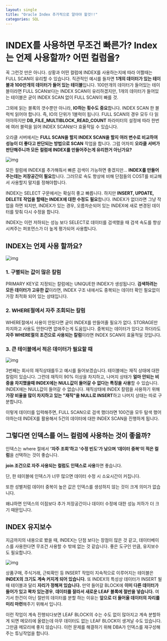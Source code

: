 ```yaml
---
layout: single
title: "Oracle Index 추가적으로 알아야 할것!!"
categories: SQL
---
```


# INDEX를 사용하면 무조건 빠른가? Index는 언제 사용할까? 어떤 컬럼을?



꼭 그런것 만은 아니다.
상황과 어떤 컬럼에 INDEX를 사용하는지에 따라 어쩔때는 FULL SCAN이 유리할 수 있습니다. 직관적인 예시를 들자면 **1개의 데이터가 있는 테이블과 100만개의 데이터가 들어 있는 테이블**입니다. 100만개의 데이터가 들어있는 테이블이라면 FULL SCAN보다는 INDEX SCAN이 유리하겠지만, 1개의 데이터가 들어있는 테이블은 굳이 INDEX SCAN 없이 FULL SCAN이 빠를 것. 


그외에 읽는 블록의 갯수뿐만 아니라, **IO하는 횟수도 중요**합니다. INDEX SCAN 한 블럭씩 읽어야 합니다. 즉, IO의 단위가 1블럭이 됩니다. FULL SCAN의 경우 모두 다 읽어야하지만 **DB_FILE_MULTIBLOCK_READ_COUNT** 파라미터의 설정에 따라 한번에 여러 블럭을 읽어 INDEX SCAN보다 효율적일 수 있습니다.
 

오라클 서버에서는 **FULL SCAN을 할지 INDEX SCAN을 할지 여러 변수로 비교하여 성능이 더 좋다고 판단되는 방법으로 SCAN** 작업을 합니다. 그럼 어차피 **오라클 서버가 판단해주니까 모든 컬럼에 INDEX를 만들어주는게 유리한거 아닌가요?**





![img](https://blog.kakaocdn.net/dn/S3Dzu/btqCTwhBuoI/wJUpDk5UTgjmhRLeX1u0rK/img.png)


모든 컬럼에 INDEX를 추가해줘서 빠른 검색이 가능하면 좋겠지만... **INDEX를 만들어주는데는 저장공간이 필요**합니다. 그러므로 속도 향상에 비해 단점들의 COST를 비교해서 사용할지 말지를 정해야합니다.
 

INDEX는 SELECT 구문에서는 확실히 좋고 빠릅니다. 하지만 **INSERT, UPDATE, DELETE 작업을 할때는 INDEX에 대한 수정도 필요**합니다. INDEX가 없더라면 그냥 작업을 하면 되지만, INDEX가 있는 경우, 오름차순되어 있는 INDEX에 새로 변경된 데이터를 맞춰 다시 수정을 합니다.


INDEX는 이런 저하되는 성능 보다 SELECT로 데이터를 검색했을 때 검색 속도를 향상시켜주는 퍼포먼스가 더 높게 평가되어 사용합니다.

 

## INDEX는 언제 사용 할까요?



![img](https://blog.kakaocdn.net/dn/bpdRF2/btqCSfUVOlA/IeybFwsLEQ713f8PEFkoK1/img.png)


 

### 1. 구별되는 값이 많은 칼럼

PRIMARY KEY로 지정되는 칼럼에는 UNIQUE한 INDEX가 생성됩니다. **검색하려는 모든 데이터가 고유한 값**이라면, INDEX 구조 내에서도 중복되는 데이터 확인 필요없이 가장 최적화 되어 있는 상태입니다.

 

### 2. WHERE절에서 자주 조회되는 칼럼

WHERE절에서 사용이 안된다면 굳이 INDEX를 만들어줄 필요가 없다. STORAGE만 차지하고 사용도 안한다면 없애주는게 도움입니다. 중복되는 데이터가 있다고 하더라도 **자주 WHERE절의 조건으로 사용되는 칼럼**이라면 INDEX SCAN이 효율적일 것입니다.

 

### 3. 큰 테이블에서 적은 데이터가 필요할 때



![img](https://blog.kakaocdn.net/dn/sLn4t/btqCWLRVSqr/tkvr8aOfuSaRUJuDU3YJYk/img.png)



3번째는 회사의 재직상태를두고 예시를 들어보겠습니다. 테이블에는 재직 상태에 대한 칼럼이 있습니다. 그런데 재직이 90% 이상을 차지하고, 나머지 상태가 **얼마 안되는 비중을 차지했을때 INDEX에는 NULL값이 들어갈 수 없다는 특징을 사용**할 수 있습니다. INDEX에는 NULL값이 들어갈 수 없습니다. 재직상태에 INDEX 칼럼을 사용하기 위해 **가장 비율을 많이 차지하고 있는 "재직"을 NULL로 INSERT**하고 나머지 상태는 따로 구분합니다.

 

이렇게 데이터를 입력해주면, FULL SCAN으로 검색 했더라면 100건을 모두 탐색 했어야하는데 INDEX를 활용해서 5건의 데이터에 대한 INDEX SCAN을 진행하게 됩니다.

 

## 그렇다면 인덱스를 어느 컬럼에 사용하는 것이 좋을까?

인덱스는 where 절에서 **‘자주 조회’하고 ‘수정 빈도’가 낮으며 ‘데이터 중복’이 적은 컬럼**을 선택하는 것이 좋습니다.

**join 조건으로 자주 사용되는 컬럼도 인덱스로 사용**하면 좋습니다.

단, 한 테이블에 인덱스가 너무 많으면 데이터 수정 시 소요시간이 커집니다. 

또한 성별처럼 데이터 중복이 높은 값은 인덱스를 생성하지 않는 것이 크게 의미가 없습니다.

왜냐하면 인덱스의 이점보다 추가 저장공간이나 데이터 수정에 대한 성능 저하가 더 크기 때문입니다.

 

## INDEX 유지보수

지금까지의 내용으로 봤을 때, INDEX는 단점 보다는 장점이 많은 것 같고, 데이터베이스를 사용한다면 무조건 사용할 수 밖에 없는 것 같습니다. 좋은 도구인 만큼, 유지보수도 필요합니다.

 



![img](https://blog.kakaocdn.net/dn/4kN21/btqCUxG7902/8sLUkDQWtP0Ls4k8CDBLPK/img.png)



 

상품구매, 주식거래, 근퇴확인 등 INSERT 작업이 지속적으로 이루어지는 테이블은 **INDEX의 크기도 계속 커지게 되어 있습니다.** 또 INDEX의 특성상 데이터가 INSERT 될때 테이블과 달리 **자리가 정해져 있습니다.** 만약 들어갈 BLOCK에 **이미 다른 데이터가 들어가 있고 꽉차 있는경우**, **데이터를 잘라서 새로운 LEAF 블록에 절반을 넣습니다.** 여기서 한건이 아닌 절반의 데이터를 분할 하는 이유는 **앞으로 더 들어올 데이터의 자리를 미리 마련**해주기 위해서 입니다.

 

이런 작업이 계속 진행되다보면 LEAF BLOCK의 수는 수도 없이 많아지고 계속 분할하게 되면 메모리에 올렸는데 아무 데이터도 없는 LEAF BLOCK이 생겨날 수도 있습니다. 그만큼 메모리에 좋지 않습니다. 이런 문제를 해결하기 위해 DBA가 인덱스를 재구성해주는 튜닝작업을 합니다.
